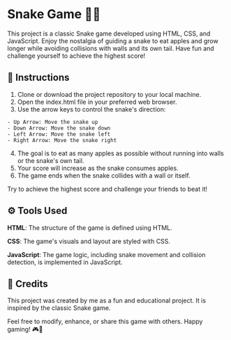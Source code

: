 # Snake Game 🐍🍎

This project is a classic Snake game developed using HTML, CSS, and JavaScript. Enjoy the nostalgia of guiding a snake to eat apples and grow longer while avoiding collisions with walls and its own tail. Have fun and challenge yourself to achieve the highest score!

## 📜 Instructions

1. Clone or download the project repository to your local machine.
2. Open the index.html file in your preferred web browser.
3. Use the arrow keys to control the snake's direction:
```
- Up Arrow: Move the snake up
- Down Arrow: Move the snake down
- Left Arrow: Move the snake left
- Right Arrow: Move the snake right
```
4. The goal is to eat as many apples as possible without running into walls or the snake's own tail.
5. Your score will increase as the snake consumes apples.
6. The game ends when the snake collides with a wall or itself.

Try to achieve the highest score and challenge your friends to beat it!

## ⚙️ Tools Used

**HTML**: The structure of the game is defined using HTML.

**CSS**: The game's visuals and layout are styled with CSS.

**JavaScript**: The game logic, including snake movement and collision detection, is implemented in JavaScript.

## 👏 Credits

This project was created by me as a fun and educational project. It is inspired by the classic Snake game.

Feel free to modify, enhance, or share this game with others. Happy gaming! 🎮🐍
